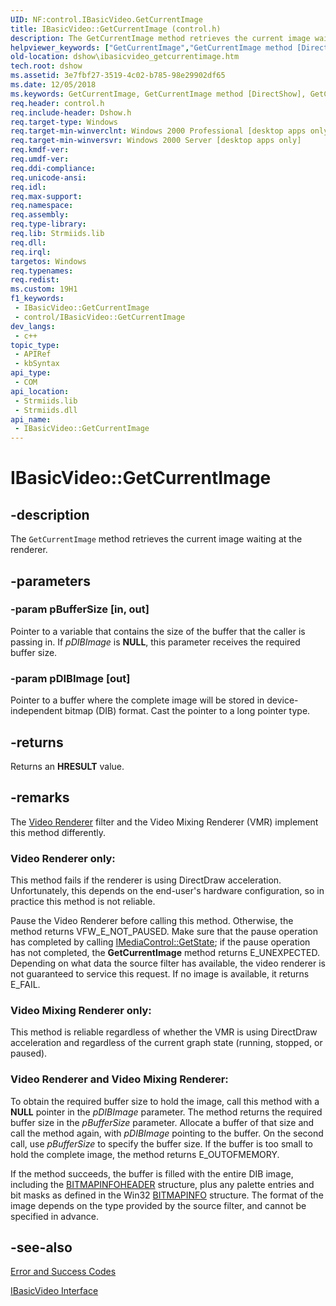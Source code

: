 ```yaml
---
UID: NF:control.IBasicVideo.GetCurrentImage
title: IBasicVideo::GetCurrentImage (control.h)
description: The GetCurrentImage method retrieves the current image waiting at the renderer.
helpviewer_keywords: ["GetCurrentImage","GetCurrentImage method [DirectShow]","GetCurrentImage method [DirectShow]","IBasicVideo interface","IBasicVideo interface [DirectShow]","GetCurrentImage method","IBasicVideo.GetCurrentImage","IBasicVideo::GetCurrentImage","IBasicVideoGetCurrentImage","control/IBasicVideo::GetCurrentImage","dshow.ibasicvideo_getcurrentimage"]
old-location: dshow\ibasicvideo_getcurrentimage.htm
tech.root: dshow
ms.assetid: 3e7fbf27-3519-4c02-b785-98e29902df65
ms.date: 12/05/2018
ms.keywords: GetCurrentImage, GetCurrentImage method [DirectShow], GetCurrentImage method [DirectShow],IBasicVideo interface, IBasicVideo interface [DirectShow],GetCurrentImage method, IBasicVideo.GetCurrentImage, IBasicVideo::GetCurrentImage, IBasicVideoGetCurrentImage, control/IBasicVideo::GetCurrentImage, dshow.ibasicvideo_getcurrentimage
req.header: control.h
req.include-header: Dshow.h
req.target-type: Windows
req.target-min-winverclnt: Windows 2000 Professional [desktop apps only]
req.target-min-winversvr: Windows 2000 Server [desktop apps only]
req.kmdf-ver: 
req.umdf-ver: 
req.ddi-compliance: 
req.unicode-ansi: 
req.idl: 
req.max-support: 
req.namespace: 
req.assembly: 
req.type-library: 
req.lib: Strmiids.lib
req.dll: 
req.irql: 
targetos: Windows
req.typenames: 
req.redist: 
ms.custom: 19H1
f1_keywords:
 - IBasicVideo::GetCurrentImage
 - control/IBasicVideo::GetCurrentImage
dev_langs:
 - c++
topic_type:
 - APIRef
 - kbSyntax
api_type:
 - COM
api_location:
 - Strmiids.lib
 - Strmiids.dll
api_name:
 - IBasicVideo::GetCurrentImage
---
```


# IBasicVideo::GetCurrentImage


## -description

The <code>GetCurrentImage</code> method retrieves the current image waiting at the renderer.

## -parameters

### -param pBufferSize [in, out]

Pointer to a variable that contains the size of the buffer that the caller is passing in. If <i>pDIBImage</i> is <b>NULL</b>, this parameter receives the required buffer size.

### -param pDIBImage [out]

Pointer to a buffer where the complete image will be stored in device-independent bitmap (DIB) format. Cast the pointer to a long pointer type.

## -returns

Returns an <b>HRESULT</b> value.

## -remarks

The <a href="/windows/desktop/DirectShow/video-renderer-filter">Video Renderer</a> filter and the Video Mixing Renderer (VMR) implement this method differently.

<h3><a id="Video_Renderer_only_"></a><a id="video_renderer_only_"></a><a id="VIDEO_RENDERER_ONLY_"></a>Video Renderer only:</h3>
This method fails if the renderer is using DirectDraw acceleration. Unfortunately, this depends on the end-user's hardware configuration, so in practice this method is not reliable.

Pause the Video Renderer before calling this method. Otherwise, the method returns VFW_E_NOT_PAUSED. Make sure that the pause operation has completed by calling <a href="/windows/desktop/api/control/nf-control-imediacontrol-getstate">IMediaControl::GetState</a>; if the pause operation has not completed, the <b>GetCurrentImage</b> method returns E_UNEXPECTED. Depending on what data the source filter has available, the video renderer is not guaranteed to service this request. If no image is available, it returns E_FAIL.

<h3><a id="Video_Mixing_Renderer_only_"></a><a id="video_mixing_renderer_only_"></a><a id="VIDEO_MIXING_RENDERER_ONLY_"></a>Video Mixing Renderer only:</h3>
This method is reliable regardless of whether the VMR is using DirectDraw acceleration and regardless of the current graph state (running, stopped, or paused).


<h3><a id="Video_Renderer_and_Video_Mixing_Renderer_"></a><a id="video_renderer_and_video_mixing_renderer_"></a><a id="VIDEO_RENDERER_AND_VIDEO_MIXING_RENDERER_"></a>Video Renderer and Video Mixing Renderer:</h3>
To obtain the required buffer size to hold the image, call this method with a <b>NULL</b> pointer in the <i>pDIBImage</i> parameter. The method returns the required buffer size in the <i>pBufferSize</i> parameter. Allocate a buffer of that size and call the method again, with <i>pDIBImage</i> pointing to the buffer. On the second call, use <i>pBufferSize</i> to specify the buffer size. If the buffer is too small to hold the complete image, the method returns E_OUTOFMEMORY. 


If the method succeeds, the buffer is filled with the entire DIB image, including the <a href="/windows/desktop/api/wingdi/ns-wingdi-bitmapinfoheader">BITMAPINFOHEADER</a> structure, plus any palette entries and bit masks as defined in the Win32 <a href="/windows/desktop/api/wingdi/ns-wingdi-bitmapinfo">BITMAPINFO</a> structure. The format of the image depends on the type provided by the source filter, and cannot be specified in advance.

## -see-also

<a href="/windows/desktop/DirectShow/error-and-success-codes">Error and Success Codes</a>



<a href="/windows/desktop/api/control/nn-control-ibasicvideo">IBasicVideo Interface</a>

